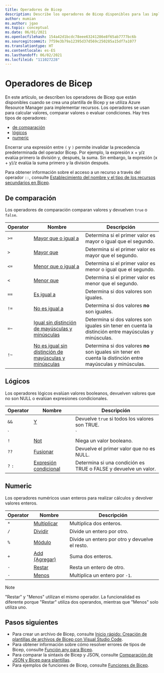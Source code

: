 ```yaml
---
title: Operadores de Bicep
description: Describe los operadores de Bicep disponibles para las implementaciones de Azure Resource Manager.
author: mumian
ms.author: jgao
ms.topic: conceptual
ms.date: 06/01/2021
ms.openlocfilehash: 154a42d1bcdc78eee63241286e8f65ab7777bc6b
ms.sourcegitcommit: 7f59e3b79a12395d37d569c250285a15df7a1077
ms.translationtype: HT
ms.contentlocale: es-ES
ms.lasthandoff: 06/02/2021
ms.locfileid: "111027228"
---
```

# <a name="bicep-operators"></a>Operadores de Bicep

En este artículo, se describen los operadores de Bicep que están disponibles cuando se crea una plantilla de Bicep y se utiliza Azure Resource Manager para implementar recursos. Los operadores se usan para calcular valores, comparar valores o evaluar condiciones. Hay tres tipos de operadores:

- [de comparación](#comparison)
- [lógicos](#logical)
- [numeric](#numeric)

Encerrar una expresión entre `(` y `)` permite invalidar la precedencia predeterminada del operador Bicep. Por ejemplo, la expresión x + y/z evalúa primero la división y, después, la suma. Sin embargo, la expresión (x + y)/z evalúa la suma primero y la división después.

Para obtener información sobre el acceso a un recurso a través del operador `::`, consulte [Establecimiento del nombre y el tipo de los recursos secundarios en Bicep](child-resource-name-type.md).

## <a name="comparison"></a>De comparación

Los operadores de comparación comparan valores y devuelven `true` o `false`.

| Operator | Nombre | Descripción |
| ---- | ---- | ---- |
| `>=` | [Mayor que o igual a](./operators-comparison.md#greater-than-or-equal-) | Determina si el primer valor es mayor o igual que el segundo. |
| `>`  | [Mayor que](./operators-comparison.md#greater-than-) | Determina si el primer valor es mayor que el segundo. |
| `<=` | [Menor que o igual a](./operators-comparison.md#less-than-or-equal-) | Determina si el primer valor es menor o igual que el segundo. |
| `<`  | [Menor que](./operators-comparison.md#less-than-) | Determina si el primer valor es menor que el segundo. |
| `==` | [Es igual a](./operators-comparison.md#equals-) | Determina si dos valores son iguales. |
| `!=` | [No es igual a](./operators-comparison.md#not-equal-) | Determina si dos valores **no** son iguales. |
| `=~` | [Igual sin distinción de mayúsculas y minúsculas](./operators-comparison.md#equal-case-insensitive-) | Determina si dos valores son iguales sin tener en cuenta la distinción entre mayúsculas y minúsculas. |
| `!~` | [No es igual sin distinción de mayúsculas y minúsculas](./operators-comparison.md#not-equal-case-insensitive-) | Determina si dos valores **no** son iguales sin tener en cuenta la distinción entre mayúsculas y minúsculas. |

## <a name="logical"></a>Lógicos

Los operadores lógicos evalúan valores booleanos, devuelven valores que no son NULL o evalúan expresiones condicionales.

| Operator | Nombre | Descripción |
| ---- | ---- | ---- |
| `&&` | [Y](./operators-logical.md#and-) | Devuelve `true` si todos los valores son TRUE. |
| `||`| [O](./operators-logical.md#or-) | Devuelve `true` si alguno de los valores es TRUE. |
| `!` | [Not](./operators-logical.md#not-) | Niega un valor booleano. |
| `??` | [Fusionar](./operators-logical.md#coalesce-) | Devuelve el primer valor que no es NULL. |
| `?` `:` | [Expresión condicional](./operators-logical.md#conditional-expression--) | Determina si una condición es TRUE o FALSE y devuelve un valor. |

## <a name="numeric"></a>Numeric

Los operadores numéricos usan enteros para realizar cálculos y devolver valores enteros.

| Operator | Nombre | Descripción |
| ---- | ---- | ---- |
| `*` | [Multiplicar](./operators-numeric.md#multiply-) | Multiplica dos enteros. |
| `/` | [Dividir](./operators-numeric.md#divide-) | Divide un entero por otro. |
| `%` | [Módulo](./operators-numeric.md#modulo-) | Divide un entero por otro y devuelve el resto. |
| `+` | [Add (Agregar)](./operators-numeric.md#add-) | Suma dos enteros. |
| `-` | [Restar](./operators-numeric.md#subtract--) | Resta un entero de otro. |
| `-` | [Menos](./operators-numeric.md#minus--) | Multiplica un entero por `-1`. |

> [!NOTE]
> "Restar" y "Menos" utilizan el mismo operador. La funcionalidad es diferente porque "Restar" utiliza dos operandos, mientras que "Menos" solo utiliza uno.

## <a name="next-steps"></a>Pasos siguientes

- Para crear un archivo de Bicep, consulte [Inicio rápido: Creación de plantillas de archivos de Bicep con Visual Studio Code](./quickstart-create-bicep-use-visual-studio-code.md).
- Para obtener información sobre cómo resolver errores de tipos de Bicep, consulte [Función any para Bicep](./bicep-functions-any.md).
- Para comparar la sintaxis de Bicep y JSON, consulte [Comparación de JSON y Bicep para plantillas](./compare-template-syntax.md).
- Para ejemplos de funciones de Bicep, consulte [Funciones de Bicep](./bicep-functions.md).
